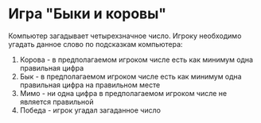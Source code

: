 # Игра "Быки и коровы"
Компьютер загадывает четырехзначное число. Игроку необходимо угадать данное слово по подсказкам компьютера:
1. Корова - в предполагаемом игроком числе есть как минимум одна правильная цифра
2. Бык - в предполагаемом игроком числе есть как минимум одна правильная цифра на правильном месте
3. Мимо - ни одна цифра в предполагаемом игроком числе не является правильной
4. Победа - игрок угадал загаданное число
